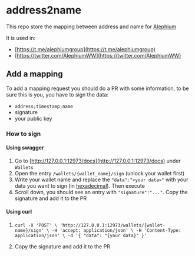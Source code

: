 # address2name

This repo store the mapping between address and name for [Alephium](alephium.org)


It is used in:

- [https://t.me/alephiumgroup](https://t.me/alephiumgroup)
- [https://twitter.com/AlephiumWW](https://twitter.com/AlephiumWW)

## Add a mapping

To add a mapping request you should do a PR with some information, to be sure this is you, you have to sign the data:

- `address;timestamp;name`
- signature
- your public key

### How to sign

#### Using swagger

1. Go to [http://127.0.0.1:12973/docs](http://127.0.0.1:12973/docs) under `Wallets`
2. Open the entry `/wallets/{wallet_name}/sign` (unlock your wallet first)
3. Write your wallet name and replace the `"data":"<your data>"` with your data you want to sign (in [hexadecimal](https://www.rapidtables.com/convert/number/ascii-to-hex.html)). Then execute
4. Scroll down, you should see an entry with `"signature":"..."`. Copy the signature and add it to the PR

#### Using curl

1. `curl -X 'POST' \
  'http://127.0.0.1:12973/wallets/{wallet-name}/sign' \
  -H 'accept: application/json' \
  -H 'Content-Type: application/json' \
  -d '{
  "data": "{your data}"
}'`

2. Copy the signature and add it to the PR
 
